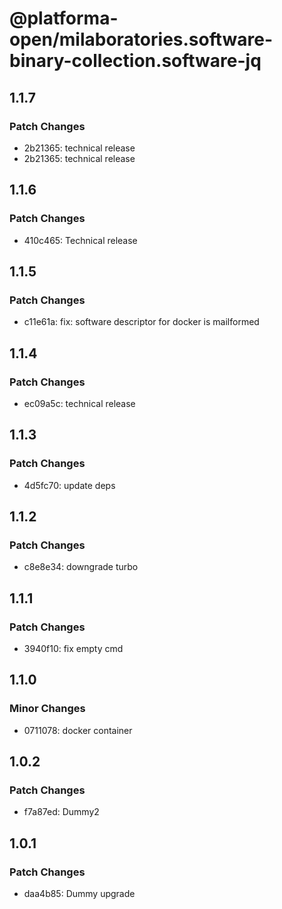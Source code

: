 # @platforma-open/milaboratories.software-binary-collection.software-jq

## 1.1.7

### Patch Changes

- 2b21365: technical release
- 2b21365: technical release

## 1.1.6

### Patch Changes

- 410c465: Technical release

## 1.1.5

### Patch Changes

- c11e61a: fix: software descriptor for docker is mailformed

## 1.1.4

### Patch Changes

- ec09a5c: technical release

## 1.1.3

### Patch Changes

- 4d5fc70: update deps

## 1.1.2

### Patch Changes

- c8e8e34: downgrade turbo

## 1.1.1

### Patch Changes

- 3940f10: fix empty cmd

## 1.1.0

### Minor Changes

- 0711078: docker container

## 1.0.2

### Patch Changes

- f7a87ed: Dummy2

## 1.0.1

### Patch Changes

- daa4b85: Dummy upgrade

